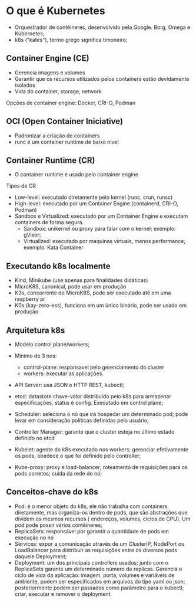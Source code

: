 # O que é Kubernetes

- Orquestrador de contêineres, desenvolvido pela Google. Borg, Omega e Kubernetes;
- k8s ("kates"), termo grego significa timoneiro;

## Container Engine (CE)

- Gerencia imagens e volumes
- Garantir que os recursos utilizados pelos containers estão devidamente isolados
- Vida do container, storage, network

Opções de container engine: Docker, CRI-O, Podman

## OCI (Open Container Iniciative)

- Padronizar a criação de containers
- runc é um container runtime de baixo nível

## Container Runtime (CR)

- O container runtime é usado pelo container engine

Tipos de CR

- Low-level: executado diretamente pelo kernel (runc, crun, runsc)
- High-level: executado por um Container Engine (containerd, CRI-O, Podman)
- Sandbox e Virtualized: executado por um Container Engine e executam containers de forma segura. 
  - Sandbox: unikernel ou proxy para falar com o kernel; exemplo: gVisor; 
  - Virtualized: executado por maquinas virtuais, menos performance; exemplo: Kata Container

## Executando k8s localmente

- Kind, Minikube (use apenas para finalidades didáticas)
- MicroK8S, canonical, pode usar em produção
- K3s, concorrente do MicroK8S, pode ser executado até em uma raspberry pi
- K0s (kay-zero-ess), funciona em um único binário, pode ser usado em produção

## Arquitetura k8s

- Modelo control plane/workers;
- Minimo de 3 nos:
  - control-plane: responsavel pelo gerenciamento do cluster
  - workers: executar as aplicações

- API Server: usa JSON e HTTP REST, kubectl;
- etcd: datastore chave-valor distribuído pelo k8s para armazenar
especificações, status e config. Executado em control plane;
- Scheduler: seleciona o nó que irá hospedar um determinado pod; pode levar
em consideração políticas definidas pelo usuário;
- Controller Manager: garante que o cluster esteja no último estado definido no etcd
- Kubelet: agente do k8s executado nos workers; gerenciar efetivamente os pods, obedece
o que foi definido pelo controller;
- Kube-proxy: proxy e load-balancer; roteamento de requisições para os pods corretos;
cuida da rede do nó;

## Conceitos-chave do k8s

- Pod: é o menor objeto do k8s, ele não trabalha com containers diretamente, mas organiza-os
dentro de pods, que são abstrações que dividem os mesmos recursos ( endereços, volumes,
ciclos de CPU). Um pod pode possir vários contêineres;
- ReplicaSets: responsável por garantir a quantidade de pods em execução no nó
- Services: expor a comunicação através de um ClusterIP, NodePort ou LoadBalancer para distribuir
as requisições entre os diversos pods daquele Deployment;
- Deployment: um dos principais controllers usados; junto com o ReplicaSets garante um determinado
número de replicas. Gerencia o ciclo de vida da aplicação:  imagem, porta, volumes e variáveis de
ambiente, podem ser especificados em arquivos do tipo yaml ou json; posteriormente podem ser passados
como parâmetro para o kubectl; criar, executar e remover o deployment.

